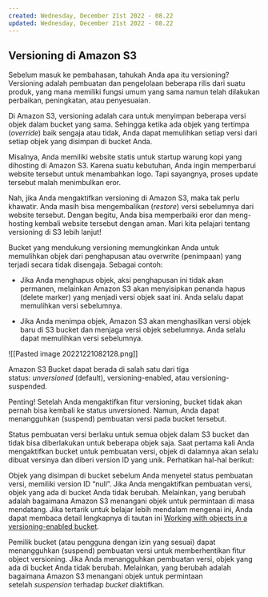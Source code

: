 ```yaml
---
created: Wednesday, December 21st 2022 - 08.22
updated: Wednesday, December 21st 2022 - 08.22
---
```

## Versioning di Amazon S3

Sebelum masuk ke pembahasan, tahukah Anda apa itu versioning? Versioning adalah pembuatan dan pengelolaan beberapa rilis dari suatu produk, yang mana memiliki fungsi umum yang sama namun telah dilakukan perbaikan, peningkatan, atau penyesuaian.

Di Amazon S3, versioning adalah cara untuk menyimpan beberapa versi objek dalam bucket yang sama. Sehingga ketika ada objek yang tertimpa (_override_) baik sengaja atau tidak, Anda dapat memulihkan setiap versi dari setiap objek yang disimpan di bucket Anda.

Misalnya, Anda memiliki website statis untuk startup warung kopi yang dihosting di Amazon S3. Karena suatu kebutuhan, Anda ingin memperbarui website tersebut untuk menambahkan logo. Tapi sayangnya, proses update tersebut malah menimbulkan eror.

Nah, jika Anda mengaktifkan versioning di Amazon S3, maka tak perlu khawatir. Anda masih bisa mengembalikan (_restore_) versi sebelumnya dari website tersebut. Dengan begitu, Anda bisa memperbaiki eror dan meng-hosting kembali website tersebut dengan aman. Mari kita pelajari tentang versioning di S3 lebih lanjut!

Bucket yang mendukung versioning memungkinkan Anda untuk memulihkan objek dari penghapusan atau overwrite (penimpaan) yang terjadi secara tidak disengaja. Sebagai contoh:

-   Jika Anda menghapus objek, aksi penghapusan ini tidak akan permanen, melainkan Amazon S3 akan menyisipkan penanda hapus (delete marker) yang menjadi versi objek saat ini. Anda selalu dapat memulihkan versi sebelumnya.

-   Jika Anda menimpa objek, Amazon S3 akan menghasilkan versi objek baru di S3 bucket dan menjaga versi objek sebelumnya. Anda selalu dapat memulihkan versi sebelumnya.

![[Pasted image 20221221082128.png]]

Amazon S3 Bucket dapat berada di salah satu dari tiga status: _unversioned_ (default), versioning-enabled, atau versioning-suspended.

Penting! Setelah Anda mengaktifkan fitur versioning, bucket tidak akan pernah bisa kembali ke status unversioned. Namun, Anda dapat menangguhkan (suspend) pembuatan versi pada bucket tersebut.

Status pembuatan versi berlaku untuk semua objek dalam S3 bucket dan tidak bisa diberlakukan untuk beberapa objek saja. Saat pertama kali Anda mengaktifkan bucket untuk pembuatan versi, objek di dalamnya akan selalu dibuat versinya dan diberi version ID yang unik. Perhatikan hal-hal berikut:

Objek yang disimpan di bucket sebelum Anda menyetel status pembuatan versi, memiliki version ID “null”. Jika Anda mengaktifkan pembuatan versi, objek yang ada di bucket Anda tidak berubah. Melainkan, yang berubah adalah bagaimana Amazon S3 menangani objek untuk permintaan di masa mendatang. Jika tertarik untuk belajar lebih mendalam mengenai ini, Anda dapat membaca detail lengkapnya di tautan ini [Working with objects in a versioning-enabled bucket](https://docs.aws.amazon.com/AmazonS3/latest/userguide/manage-objects-versioned-bucket.html).

Pemilik bucket (atau pengguna dengan izin yang sesuai) dapat menangguhkan (suspend) pembuatan versi untuk memberhentikan fitur object versioning. Jika Anda menangguhkan pembuatan versi, objek yang ada di bucket Anda tidak berubah. Melainkan, yang berubah adalah bagaimana Amazon S3 menangani objek untuk permintaan setelah _suspension_ terhadap _bucket_ diaktifkan.